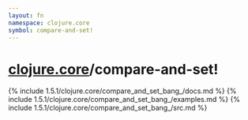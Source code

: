 ```yaml
---
layout: fn
namespace: clojure.core
symbol: compare-and-set!
---
```


# [clojure.core](../)/compare-and-set!

{% include 1.5.1/clojure.core/compare_and_set_bang_/docs.md %}
{% include 1.5.1/clojure.core/compare_and_set_bang_/examples.md %}
{% include 1.5.1/clojure.core/compare_and_set_bang_/src.md %}

